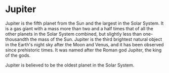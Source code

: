 # Jupiter
Jupiter is the fifth planet from the Sun and the largest in the Solar System. It is a gas giant with a mass more than two and a half times that of all the other planets in the Solar System combined, but slightly less than one-thousandth the mass of the Sun. Jupiter is the third brightest natural object in the Earth's night sky after the Moon and Venus, and it has been observed since prehistoric times. It was named after the Roman god Jupiter, the king of the gods.

Jupiter is believed to be the oldest planet in the Solar System.
